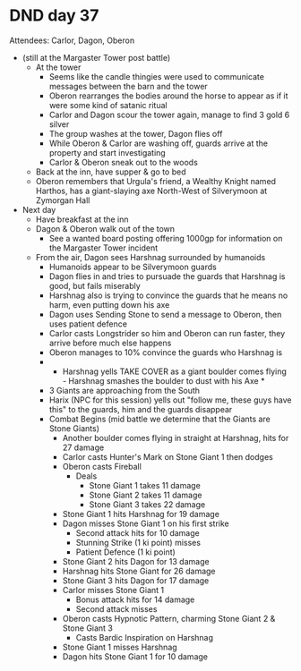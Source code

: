 # DND day 37
Attendees: Carlor, Dagon, Oberon

- (still at the Margaster Tower post battle)
    - At the tower
        - Seems like the candle thingies were used to communicate messages between the barn and the tower
        - Oberon rearranges the bodies around the horse to appear as if it were some kind of satanic ritual
        - Carlor and Dagon scour the tower again, manage to find 3 gold 6 silver
        - The group washes at the tower, Dagon flies off
        - While Oberon & Carlor are washing off, guards arrive at the property and start investigating
        - Carlor & Oberon sneak out to the woods
    - Back at the inn, have supper & go to bed
    - Oberon remembers that Urgula's friend, a Wealthy Knight named Harthos, has a giant-slaying axe North-West of Silverymoon at Zymorgan Hall
- Next day
    - Have breakfast at the inn
    - Dagon & Oberon walk out of the town
        - See a wanted board posting offering 1000gp for information on the Margaster Tower incident
    - From the air, Dagon sees Harshnag surrounded by humanoids
        - Humanoids appear to be Silverymoon guards
        - Dagon flies in and tries to pursuade the guards that Harshnag is good, but fails miserably
        - Harshnag also is trying to convince the guards that he means no harm, even putting down his axe
        - Dagon uses Sending Stone to send a message to Oberon, then uses patient defence
        - Carlor casts Longstrider so him and Oberon can run faster, they arrive before much else happens
        - Oberon manages to 10% convince the guards who Harshnag is
        - * Harshnag yells TAKE COVER as a giant boulder comes flying - Harshnag smashes the boulder to dust with his Axe *
        - 3 Giants are approaching from the South
        - Harix (NPC for this session) yells out "follow me, these guys have this" to the guards, him and the guards disappear
        - Combat Begins (mid battle we determine that the Giants are Stone Giants)
            - Another boulder comes flying in straight at Harshnag, hits for 27 damage
            - Carlor casts Hunter's Mark on Stone Giant 1 then dodges
            - Oberon casts Fireball
                - Deals
                    - Stone Giant 1 takes 11 damage
                    - Stone Giant 2 takes 11 damage
                    - Stone Giant 3 takes 22 damage
            - Stone Giant 1 hits Harshnag for 19 damage
            - Dagon misses Stone Giant 1 on his first strike
                - Second attack hits for 10 damage
                - Stunning Strike (1 ki point) misses
                - Patient Defence (1 ki point)
            - Stone Giant 2 hits Dagon for 13 damage
            - Harshnag hits Stone Giant for 26 damage
            - Stone Giant 3 hits Dagon for 17 damage
            - Carlor misses Stone Giant 1
                - Bonus attack hits for 14 damage
                - Second attack misses
            - Oberon casts Hypnotic Pattern, charming Stone Giant 2 & Stone Giant 3
                - Casts Bardic Inspiration on Harshnag
            - Stone Giant 1 misses Harshnag
            - Dagon hits Stone Giant 1 for 10 damage
